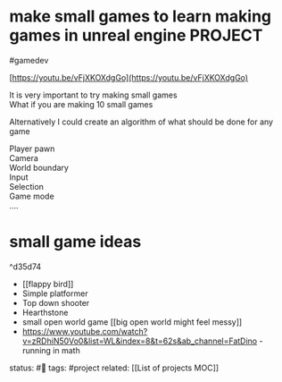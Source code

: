 # make small games to learn making games in unreal engine PROJECT
#gamedev 

[https://youtu.be/vFjXKOXdgGo](https://youtu.be/vFjXKOXdgGo)  
  
It is very important to try making small games  
What if you are making 10 small games  
  
Alternatively I could create an algorithm of what should be done for any game  
  
Player pawn  
Camera  
World boundary  
Input  
Selection  
Game mode  
….  
  
  

# small game ideas  

^d35d74

- [[flappy bird]]  
- Simple platformer  
- Top down shooter
- Hearthstone
- small open world game [[big open world might feel messy]]
- https://www.youtube.com/watch?v=zRDhiN50Vo0&list=WL&index=8&t=62s&ab_channel=FatDino - running in math 
 

status: #🌱 
tags: #project
related: [[List of projects MOC]]